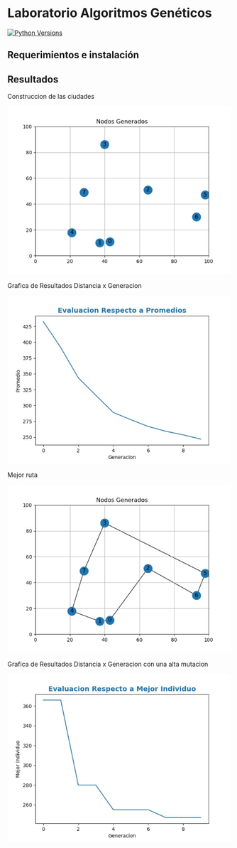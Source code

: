 # Laboratorio Algoritmos Genéticos

[![Python Versions](https://img.shields.io/badge/python-3.6%20%7C%203.7%20%7C%203.8-blue)](https://www.python.org/downloads/release/python-382/)
## Requerimientos e instalación

## Resultados

Construccion de las ciudades


![Alt text](https://github.com/Andrescmm/Inteligencia-Artificial-2022-1/blob/main/Laboratorio%203/imagenes/1.png)

Grafica de Resultados Distancia x Generacion


![Alt text](https://github.com/Andrescmm/Inteligencia-Artificial-2022-1/blob/main/Laboratorio%203/imagenes/2.png)

Mejor ruta


![Alt text](https://github.com/Andrescmm/Inteligencia-Artificial-2022-1/blob/main/Laboratorio%203/imagenes/3.png)

Grafica de Resultados Distancia x Generacion con una alta mutacion


![Alt text](https://github.com/Andrescmm/Inteligencia-Artificial-2022-1/blob/main/Laboratorio%203/imagenes/4.png)
